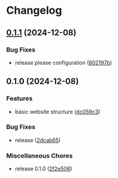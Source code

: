 # Changelog

## [0.1.1](https://github.com/cryptic-cruciverbalism/website/compare/v0.1.0...v0.1.1) (2024-12-08)


### Bug Fixes

* release please configuration ([802197b](https://github.com/cryptic-cruciverbalism/website/commit/802197b6e48adfa0c83defeeb8e517fb69add59b))

## 0.1.0 (2024-12-08)


### Features

* basic website structure ([dc059c3](https://github.com/cryptic-cruciverbalism/website/commit/dc059c32d1efb5996d7a20b4eda16df0604fa58b))


### Bug Fixes

* release ([2dcab65](https://github.com/cryptic-cruciverbalism/website/commit/2dcab651cc7f9f029fe0bff74d432c1ea5b43565))


### Miscellaneous Chores

* release 0.1.0 ([2f2e506](https://github.com/cryptic-cruciverbalism/website/commit/2f2e506ee7f27b50421265464ebbef6e1f66f521))
